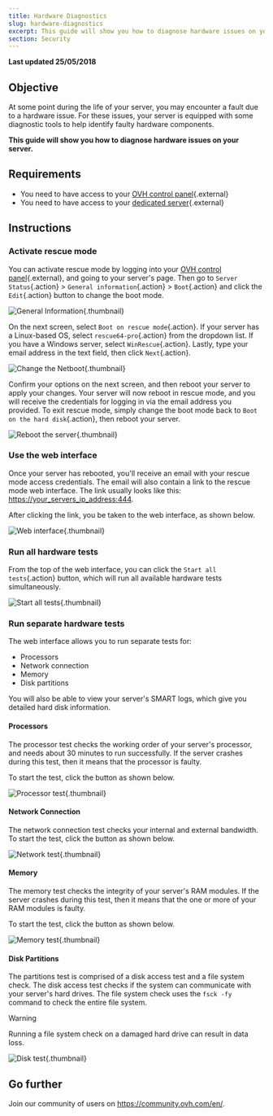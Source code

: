 ```yaml
---
title: Hardware Diagnostics
slug: hardware-diagnostics
excerpt: This guide will show you how to diagnose hardware issues on your server.
section: Security
---
```


**Last updated 25/05/2018**

## Objective

At some point during the life of your server, you may encounter a fault due to a hardware issue. For these issues, your server is equipped with some diagnostic tools to help identify faulty hardware components.

**This guide will show you how to diagnose hardware issues on your server.**


## Requirements

* You need to have access to your [OVH control panel](https://ca.ovh.com/auth/?action=gotomanager?action=gotomanager){.external}
* You need to have access to your [dedicated server](https://www.ovh.com/sg/dedicated-servers/){.external}


## Instructions

### Activate rescue mode

You can activate rescue mode by logging into your [OVH control panel](https://ca.ovh.com/auth/?action=gotomanager?action=gotomanager){.external}, and going to your server's page. Then go to `Server Status`{.action} > `General information`{.action} > `Boot`{.action} and click the `Edit`{.action} button to change the boot mode.

![General Information](images/rescue-mode-01.png){.thumbnail}

On the next screen, select `Boot on rescue mode`{.action}. If your server has a Linux-based OS, select `rescue64-pro`{.action} from the dropdown list. If you have a Windows server, select `WinRescue`{.action}. Lastly, type your email address in the text field, then click `Next`{.action}.

![Change the Netboot](images/rescue-mode-03.png){.thumbnail}

Confirm your options on the next screen, and then reboot your server to apply your changes. Your server will now reboot in rescue mode, and you will receive the credentials for logging in via the email address you provided. To exit rescue mode, simply change the boot mode back to `Boot on the hard disk`{.action}, then reboot your server.

![Reboot the server](images/rescue-mode-02.png){.thumbnail}

### Use the web interface

Once your server has rebooted, you'll receive an email with your rescue mode access credentials. The email will also contain a link to the rescue mode web interface. The link usually looks like this: <https://your_servers_ip_address:444>.

After clicking the link, you be taken to the web interface, as shown below.

![Web interface](images/rescue-mode-04.png){.thumbnail}

### Run all hardware tests

From the top of the web interface, you can click the `Start all tests`{.action} button, which will run all available hardware tests simultaneously.

![Start all tests](images/rescue-mode-042.png){.thumbnail}

### Run separate hardware tests

The web interface allows you to run separate tests for:

- Processors
- Network connection
- Memory
- Disk partitions

You will also be able to view your server's SMART logs, which give you detailed hard disk information.

 
#### Processors

The processor test checks the working order of your server's processor, and needs about 30 minutes to run successfully. If the server crashes during this test, then it means that the processor is faulty.

To start the test, click the button as shown below.

![Processor test](images/processors.png){.thumbnail}

#### Network Connection
The network connection test checks your internal and external bandwidth. To start the test, click the button as shown below.

![Network test](images/network-connection.png){.thumbnail}

#### Memory

The memory test checks the integrity of your server's RAM modules. If the server crashes during this test, then it means that the one or more of your RAM modules is faulty.

To start the test, click the button as shown below.

![Memory test](images/memory.png){.thumbnail}

#### Disk Partitions

The partitions test is comprised of a disk access test and a file system check. The disk access test checks if the system can communicate with your server's hard drives. The file system check uses the `fsck -fy` command to check the entire file system.

> [!warning]
>
> Running a file system check on a damaged hard drive can result in data loss.
>

![Disk test](images/partitions.png){.thumbnail}

## Go further

Join our community of users on <https://community.ovh.com/en/>.
